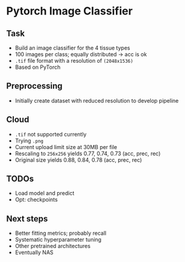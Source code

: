 # Pytorch Image Classifier

## Task

- Build an image classifier for the 4 tissue types
- 100 images per class; equally distributed -> acc is ok
- `.tif` file format with a resolution of `(2048x1536)`
- Based on PyTorch

## Preprocessing

- Initially create dataset with reduced resolution to develop pipeline

## Cloud

- `.tif` not supported currently
- Trying `.png`
- Current upload limit size at 30MB per file
- Rescaling to `256x256` yields 0.77, 0.74, 0.73 (acc, prec, rec)
- Original size yields 0.88, 0.84, 0.78 (acc, prec, rec)

## TODOs

- Load model and predict
- Opt: checkpoints

## Next steps

- Better fitting metrics; probably recall
- Systematic hyperparameter tuning
- Other pretrained architectures
- Eventually NAS

